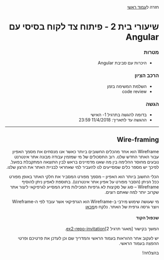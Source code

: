 <div dir="rtl">
<div>
</div>

חזרה ל[עמוד ראשי](../../../..)

# שיעורי בית 2 - פיתוח צד לקוח בסיסי עם Angular

### מטרות
- היכרות עם סביבת Angular

### הרכב הציון
- השלמת המשימה בזמן
- code review

### הגשה
- בדומה להגשה בתרגיל 1- האישי
- ההגשה עד לתאריך: 11/4/2018 23:59

---

## Wire-framing
Wireframe הוא אחד מהכלים החשובים ביותר כאשר אנו מנסחים את מסמך האפיון עבור האתר החדש שלנו. רוב התסכולים של מי שמזמין עבודה מבונה אתר אינטרנט נובעים מחוסר ההלימה בין מה שאנו מדמיינים בראש לבין התוצאה המתקבלת בפועל. לפיכך יש מספר כלים שמסייעים לנו להעביר למי שאחראי לבניית האתר את הרצון שלנו.

הכלי החשוב ביותר הוא האפיון – מסמך מפורט המסביר את חלקי האתר באופן מפורט ככל הניתן (הסבר מפורט על אפיון אתר אינטרנט). בתוספת לאפיון ניתן להוסיף Wireframe – סוג של סקיצות לא גרפיות המכילות מידע המסייע לגרפיקאי ליצור אתר שקרוב יותר למה שאתם רוצים.

מי שעושה שימוש מירבי ב-Wireframe הוא הגרפיקאי אשר עובד לפי ה-Wireframe ויוצר גרסה גרפית של האתר.
נלקח מ[מכאן](https://internet-israel.com/%D7%A8%D7%A9%D7%AA-%D7%94%D7%90%D7%99%D7%A0%D7%98%D7%A8%D7%A0%D7%98/%D7%91%D7%A0%D7%99%D7%99%D7%AA-%D7%90%D7%AA%D7%A8%D7%99-%D7%90%D7%99%D7%A0%D7%98%D7%A8%D7%A0%D7%98-%D7%9C%D7%90%D7%A0%D7%A9%D7%99-%D7%A2%D7%A1%D7%A7%D7%99%D7%9D/wireframe/)

#### שכפול הקוד

המשך בקישור [מאגר תרגיל 2][ex2-repo-invitation](https://classroom.github.com/a/2MMYBefB).

יש לעקוב אחר ההוראות בעמוד הראשי והמדריך שם וכן לעדכן את פרטיכם ופרטי ההפצה בעמוד הראשי.

בהצלחה!
